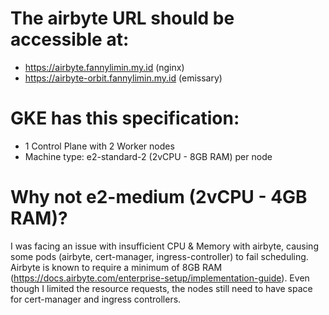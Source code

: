 # The airbyte URL should be accessible at:

- https://airbyte.fannylimin.my.id (nginx)
- https://airbyte-orbit.fannylimin.my.id (emissary)

# GKE has this specification:

- 1 Control Plane with 2 Worker nodes
- Machine type: e2-standard-2 (2vCPU - 8GB RAM) per node

# Why not e2-medium (2vCPU - 4GB RAM)?
I was facing an issue with insufficient CPU & Memory with airbyte, causing some pods (airbyte, cert-manager, ingress-controller) to fail scheduling. Airbyte is known to require a minimum of 8GB RAM (https://docs.airbyte.com/enterprise-setup/implementation-guide). Even though I limited the resource requests, the nodes still need to have space for cert-manager and ingress controllers.
